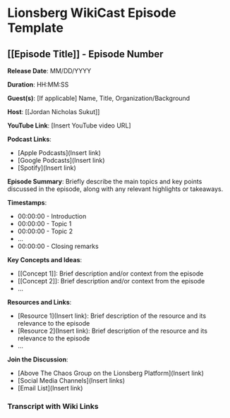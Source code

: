 # Lionsberg WikiCast Episode Template

## [[Episode Title]] - Episode Number

**Release Date**: MM/DD/YYYY

**Duration**: HH:MM:SS

**Guest(s)**: [If applicable] Name, Title, Organization/Background

**Host**: [[Jordan Nicholas Sukut]]

**YouTube Link**: [Insert YouTube video URL]

**Podcast Links**: 
- [Apple Podcasts](Insert link)
- [Google Podcasts](Insert link)
- [Spotify](Insert link)

**Episode Summary**:
Briefly describe the main topics and key points discussed in the episode, along with any relevant highlights or takeaways.

**Timestamps**:
- 00:00:00 - Introduction
- 00:00:00 - Topic 1
- 00:00:00 - Topic 2
- ...
- 00:00:00 - Closing remarks

**Key Concepts and Ideas**:
- [[Concept 1]]: Brief description and/or context from the episode
- [[Concept 2]]: Brief description and/or context from the episode
- ...

**Resources and Links**:
- [Resource 1](Insert link): Brief description of the resource and its relevance to the episode
- [Resource 2](Insert link): Brief description of the resource and its relevance to the episode
- ...

**Join the Discussion**:
- [Above The Chaos Group on the Lionsberg Platform](Insert link)
- [Social Media Channels](Insert links)
- [Email List](Insert link)

### Transcript with Wiki Links 

